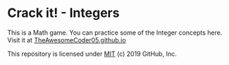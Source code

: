 # Crack it! - Integers
This is a Math game. You can practice some of the Integer concepts here. Visit it at [TheAwesomeCoder05.github.io](https://bit.ly/CRACKgame)

This repository is licensed under [MIT](../LICENSE) (c) 2019 GitHub, Inc.
